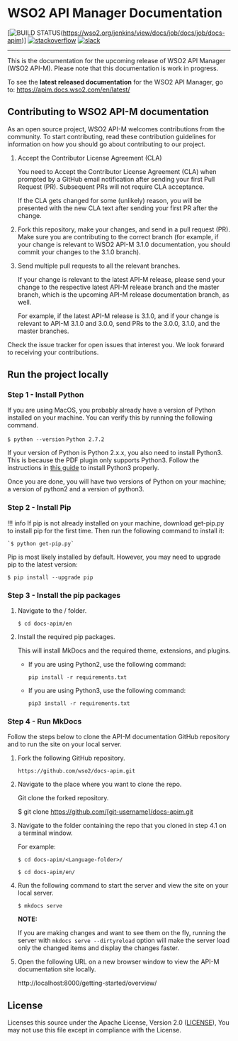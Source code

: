 

# WSO2 API Manager Documentation

[![BUILD STATUS](https://wso2.org/jenkins/view/docs/job/docs/job/docs-apim/badge/icon)(https://wso2.org/jenkins/view/docs/job/docs/job/docs-apim)]
[![stackoverflow](https://img.shields.io/badge/stackoverflow-wso2am-orange)](https://stackoverflow.com/tags/wso2-am/)
[![slack](https://img.shields.io/badge/slack-wso2--apim-blueviolet)](https://join.slack.com/t/wso2-apim/shared_invite/enQtNzEzMzk5Njc5MzM0LTgwODI3NmQ1MjI0ZDQyMGNmZGI4ZjdkZmI1ZWZmMjNkY2E0NmY3ZmExYjkxYThjNzNkOTU2NWJmYzM4YzZiOWU?src=sidebar)

---

This is the documentation for the upcoming release of WSO2 API Manager (WSO2 API-M). Please note that this documentation is work in progress.

To see the **latest released documentation** for the WSO2 API Manager, go to: https://apim.docs.wso2.com/en/latest/

## Contributing to WSO2 API-M documentation

As an open source project, WSO2 API-M welcomes contributions from the community. To start contributing, read these contribution guidelines for information on how you should go about contributing to our project.

1. Accept the Contributor License Agreement (CLA)
    
      You need to Accept the Contributor License Agreement (CLA) when prompted by a GitHub email notification after sending your first Pull Request (PR). Subsequent PRs will not require CLA acceptance.

      If the CLA gets changed for some (unlikely) reason, you will be presented with the new CLA text after sending your first PR after the change.

2. Fork this repository, make your changes, and send in a pull request (PR). Make sure you are contributing to the correct branch (for example, if your change is relevant to WSO2 API-M 3.1.0 documentation, you should commit your changes to the 3.1.0 branch).

3. Send multiple pull requests to all the relevant branches.

      If your change is relevant to the latest API-M release, please send your change to the respective latest API-M release branch and the master branch, which is the upcoming API-M release documentation branch, as well.

      For example, if the latest API-M release is 3.1.0, and if your change is relevant to API-M 3.1.0 and 3.0.0, send PRs to the 3.0.0, 3.1.0, and the master branches.

Check the issue tracker for open issues that interest you. We look forward to receiving your contributions.

## Run the project locally 

### Step 1 - Install Python

If you are using MacOS, you probably already have a version of Python installed on your machine. You can verify this by running the following command.

`$ python --version`
`Python 2.7.2`

If your version of Python is Python 2.x.x, you also need to install Python3. This is because the PDF plugin only supports Python3. Follow the instructions in [this guide](https://docs.python-guide.org/starting/install3/osx/) to install Python3 properly.

Once you are done, you will have two versions of Python on your machine; a version of python2 and a version of python3.

### Step 2 - Install Pip

!!! info
    If pip is not already installed on your machine, download get-pip.py to install pip for the first time. Then run the following command to install it:

    `$ python get-pip.py`

Pip is most likely installed by default. However, you may need to upgrade pip to the latest version:

`$ pip install --upgrade pip`

### Step 3 - Install the pip packages

1. Navigate to the <Language-folder>/ folder.

      `$ cd docs-apim/en`

2. Install the required pip packages.

      This will install MkDocs and the required theme, extensions, and plugins.

      - If you are using Python2, use the following command:

           ```
           pip install -r requirements.txt
           ```

      - If you are using Python3, use the following command:

           ```
           pip3 install -r requirements.txt
           ```

### Step 4 - Run MkDocs

Follow the steps below to clone the API-M documentation GitHub repository and to run the site on your local server.

1. Fork the following GitHub repository.

      `https://github.com/wso2/docs-apim.git`


2. Navigate to the place where you want to clone the repo.

      Git clone the forked repository. 

      $ git clone https://github.com/[git-username]/docs-apim.git

3. Navigate to the folder containing the repo that you cloned in step 4.1 on a terminal window. 

      For example:

      `$ cd docs-apim/<Language-folder>/`

      `$ cd docs-apim/en/`


4. Run the following command to start the server and view the site on your local server.

      `$ mkdocs serve`

      **NOTE:**

      If you are making changes and want to see them on the fly, running the server with `mkdocs serve --dirtyreload` option will make the server load only the changed items and display the changes faster.
  
5. Open the following URL on a new browser window to view the API-M documentation site locally. 

      http://localhost:8000/getting-started/overview/

## License

Licenses this source under the Apache License, Version 2.0 ([LICENSE](LICENSE)), You may not use this file except in compliance with the License.
